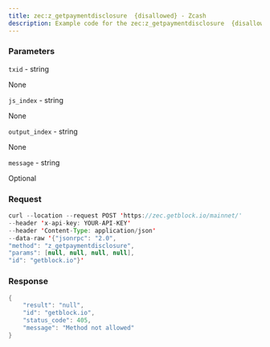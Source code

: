```yaml
---
title: zec:z_getpaymentdisclosure  {disallowed} - Zcash
description: Example code for the zec:z_getpaymentdisclosure  {disallowed} json-rpc method. Сomplete guide on how to use zec:z_getpaymentdisclosure  {disallowed} json-rpc in GetBlock.io Web3 documentation.
---
```


### Parameters


`txid` - string

None

`js_index` - string

None

`output_index` - string

None

`message` - string

Optional

### Request

``` java
curl --location --request POST 'https://zec.getblock.io/mainnet/' 
--header 'x-api-key: YOUR-API-KEY' 
--header 'Content-Type: application/json' 
--data-raw '{"jsonrpc": "2.0",
"method": "z_getpaymentdisclosure",
"params": [null, null, null, null],
"id": "getblock.io"}'
```

###  Response

``` java
{
    "result": "null",
    "id": "getblock.io",
    "status_code": 405,
    "message": "Method not allowed"
}
```

